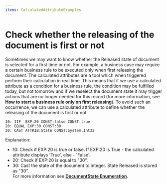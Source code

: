 ```yaml
---
items: CalculatedAttributeExamples
---
```


# Check whether the releasing of the document is first or not

Sometimes we may want to know whether the Released state of document is selected for a first time or not. For example, a business case may require a certain  business rule to be executed only when first releasing the document. The calculated attributes are a tool which when triggered perform their calculation in real time. This means that if we use a calculated attribute as a condition for a business rule, the condition may be fulfilled today, but not tomorrow and if we reselect the document state it may trigger actions that are no longer needed for this record (for more information, see **How to start a business rule only on first releasing**). To avoid such an occurrence, we can use a calculated attribute to define whether the releasing of the document is first or not.

```
10: IIF  EXP:20 CONST:false CONST:true
20: EQUAL EXP:30 CONST:30                                  
30: CAST ATTRIB:State CONST:System.Int32         

```

Explanation:

- 10: Check if EXP:20 is true or false. If EXP:20 is True - the calculated attribute displays 'True', else - 'False'.
- 20: Check if EXP:20 is equal to "30".
- 30: Cast the state of the document to integer. State Released is stored as "30".<br> 
For more information see **[DocumentState Enumeration](https://restdev.erp.bg/model/html/243d08d2-1bd6-f223-c454-1c488e51648f.html)**.
